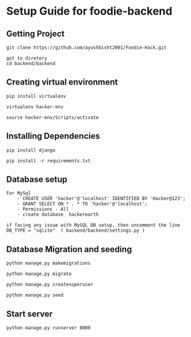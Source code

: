 # Setup Guide for foodie-backend

## Getting Project
    git clone https://github.com/ayushbisht2001/Foodie-Hack.git

    got to diretory  
    cd backend/backend

## Creating virtual environment

    pip install virtualenv

    virtualenv hacker-env

    source hacker-env/Scripts/activate

## Installing Dependencies

    pip install django

    pip install -r requirements.txt

## Database setup

    For MySql
        - CREATE USER 'hacker'@'localhost' IDENTIFIED BY 'Hacker@123';
        - GRANT SELECT ON * . * TO 'hacker'@'localhost';
        - Permissions - All
        - create database  hackerearth

    if facing any issue with MySQL DB setup, then uncomment the line    
    DB_TYPE = "sqlite"  ( backend/backend/settings.py )


## Database Migration and seeding

    python manage.py makemigrations
    
    python manage.py migrate

    python manage.py createsuperuser

    python manage.py seed


## Start server

    python manage.py runserver 8000

